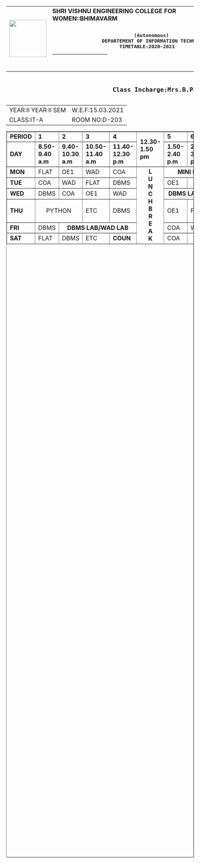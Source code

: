 <html>
<head>
</head>
<body>
<table cellpadding='8'>

<tr><td><img src="C:\Users\kishore\Downloads\logo.jpg" alt="" width="100px"></td><td><b>SHRI VISHNU ENGINEERING COLLEGE FOR WOMEN::BHIMAVARM</B>
<pre><b>
                            (Autonomous)
                 DEPARTEMENT OF INFORMATION TECHNOLOGY
                       TIMETABLE:2020-2021<HR width="148">
</PRE></b>
</td>
</table>

<pre><h3><b>                             Class Incharge:Mrs.B.Padma</b></h3></pre>

<table  width="100%" cellpadding="5">
<tr><td>YEAR:II YEAR II SEM</td><td>W.E.F:15.03.2021</td></tr>
<tr><td>CLASS:IT-A</td><td>ROOM NO:D-203</td></tr>
</table>

<table BORDER='' height='50%'>
<tr><td><b>PERIOD</b></td><td><b>1</b></td><td><b>2</b></td><td><b>3</b></td><td><b>4</b></td><td rowspan="2"><b>12.30-1.50 pm</b></td><TD><b>5</b></td><td><b>6</b></td><td><b>7</b></td></tr>
<tr><td><b>DAY</b></td><td><b> 8.50-9.40 a.m</b></td><td><b> 9.40-10.30 a.m</b></td><td><b> 10.50-11.40 a.m</b></td><td><b> 11.40-12.30 p.m</b></td><td><b> 1.50-2.40 p.m</b></td><td><b> 2.40-3.30 p.m</b></td><td><b>3.30-4.20 p.m</b></td></tr>
<tr><td><b>MON</b></td><td>FLAT</td><td>OE1</td><td>WAD</td><td>COA</td><td rowspan="6" align='center'><b>L<br>U<br>N<br>C<br>H <br>B<br>R<br>E<br>A<br>K</b></td><td COLSPAN="3" align='center'><b>MINI PROJECT</b></td></tr>
<tr><td><b>TUE</b></td><td>COA</td><td>WAD</td><td>FLAT</td><td>DBMS</td><td>OE1</td><td COLSPAN="2" ALIGN='CENTER'>PYTHON</td></tr>
<tr><td><b>WED</b></td><td>DBMS</td><td>COA</td><td>OE1</td><td>WAD</td><td colspan="3" align='center'><b>DBMS LAB/WAD LAB</b></td></tr>
<tr><td><b>THU</b></td><td colspan="2"><P ALIGN='CENter'>PYTHON</P></td><td>ETC</td><td>DBMS</td><td>OE1</td><td>FLAT</td><td>WAD</td></tr>
<tr><td><b>FRI</b></td><td>DBMS</td><td colspan="3" align='center'><b>DBMS LAB/WAD LAB</b></td><td>COA</td><td>WAD</td><td>FLAT</td></tr>
<tr><td><b>SAT</b></td><td>FLAT</td><td>DBMS</td><td>ETC</td><td><B>COUN</B></td><td>COA</td><td COLSPAN="2" ALIGN='CENTER'>PYTHON</td></tr>
</TABLE>
